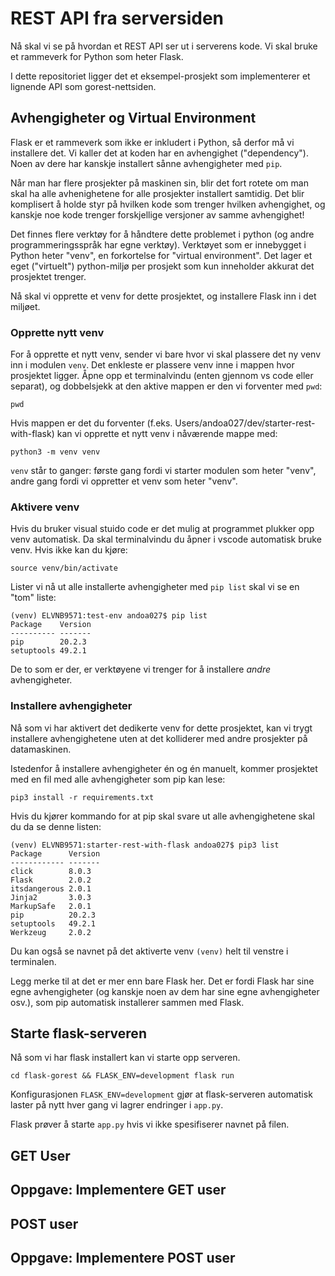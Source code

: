 # REST API fra serversiden

Nå skal vi se på hvordan et REST API ser ut i serverens kode. Vi skal bruke et rammeverk for Python som heter Flask.

I dette repositoriet ligger det et eksempel-prosjekt som implementerer et lignende API som gorest-nettsiden. 

## Avhengigheter og Virtual Environment

Flask er et rammeverk som ikke er inkludert i Python, så derfor må vi installere det. Vi kaller det at koden har en avhengighet ("dependency"). Noen av dere har kanskje installert sånne avhengigheter med `pip`. 

Når man har flere prosjekter på maskinen sin, blir det fort rotete om man skal ha alle avhenighetene for alle prosjekter installert samtidig. Det blir komplisert å holde styr på hvilken kode som trenger hvilken avhengighet, og kanskje noe kode trenger forskjellige versjoner av samme avhengighet!

Det finnes flere verktøy for å håndtere dette problemet i python (og andre programmeringsspråk har egne verktøy). Verktøyet som er innebygget i Python heter "venv", en forkortelse for "virtual environment". Det lager et eget ("virtuelt") python-miljø per prosjekt som kun inneholder akkurat det prosjektet trenger. 

Nå skal vi opprette et venv for dette prosjektet, og installere Flask inn i det miljøet.

### Opprette nytt venv

For å opprette et nytt venv, sender vi bare hvor vi skal plassere det ny venv inn i modulen `venv`. Det enkleste er plassere venv inne i mappen hvor prosjektet ligger. Åpne opp et terminalvindu (enten gjennom vs code eller separat), og dobbelsjekk at den aktive mappen er den vi forventer med `pwd`:

```shell
pwd
```

Hvis mappen er det du forventer (f.eks. Users/andoa027/dev/starter-rest-with-flask) kan vi opprette et nytt venv i nåværende mappe med:
```shell
python3 -m venv venv
```

`venv` står to ganger: første gang fordi vi starter modulen som heter "venv", andre gang fordi vi oppretter et venv som heter "venv".

### Aktivere venv

Hvis du bruker visual stuido code er det mulig at programmet plukker opp venv automatisk. Da skal terminalvindu du åpner i vscode automatisk bruke venv. Hvis ikke kan du kjøre:

```
source venv/bin/activate
```

Lister vi nå ut alle installerte avhengigheter med `pip list` skal vi se en "tom" liste:

```
(venv) ELVNB9571:test-env andoa027$ pip list
Package    Version
---------- -------
pip        20.2.3
setuptools 49.2.1
```

 De to som er der, er verktøyene vi trenger for å installere _andre_ avhengigheter.

### Installere avhengigheter

Nå som vi har aktivert det dedikerte venv for dette prosjektet, kan vi trygt installere avhengighetene uten at det kolliderer med andre prosjekter på datamaskinen.

Istedenfor å installere avhengigheter én og én manuelt, kommer prosjektet med en fil med alle avhengigheter som pip kan lese:

```
pip3 install -r requirements.txt 
```

Hvis du kjører kommando for at pip skal svare ut alle avhengighetene skal du da se denne listen:
```
(venv) ELVNB9571:starter-rest-with-flask andoa027$ pip3 list
Package      Version
------------ -------
click        8.0.3
Flask        2.0.2
itsdangerous 2.0.1
Jinja2       3.0.3
MarkupSafe   2.0.1
pip          20.2.3
setuptools   49.2.1
Werkzeug     2.0.2
```

Du kan også se navnet på det aktiverte venv  `(venv)` helt til venstre i terminalen.

Legg merke til at det er mer enn bare Flask her. Det er fordi Flask har sine egne avhengigheter (og kanskje noen av dem har sine egne avhengigheter osv.), som pip automatisk installerer sammen med Flask. 

## Starte flask-serveren

Nå som vi har flask installert kan vi starte opp serveren.

```
cd flask-gorest && FLASK_ENV=development flask run
```

Konfigurasjonen `FLASK_ENV=development` gjør at flask-serveren automatisk laster på nytt hver gang vi lagrer endringer i `app.py`.

Flask prøver å starte `app.py` hvis vi ikke spesifiserer navnet på filen.

## GET User

## Oppgave: Implementere GET user

## POST user

## Oppgave: Implementere POST user